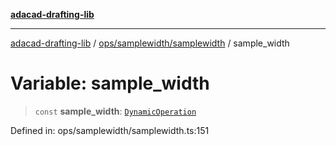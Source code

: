 [**adacad-drafting-lib**](../../../../README.md)

***

[adacad-drafting-lib](../../../../modules.md) / [ops/samplewidth/samplewidth](../README.md) / sample\_width

# Variable: sample\_width

> `const` **sample\_width**: [`DynamicOperation`](../../../../objects/datatypes/type-aliases/DynamicOperation.md)

Defined in: ops/samplewidth/samplewidth.ts:151
